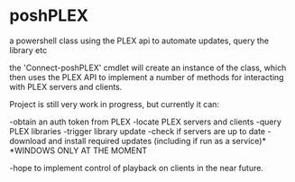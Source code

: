 # poshPLEX
a powershell class using the PLEX api to automate updates, query the library etc

the 'Connect-poshPLEX' cmdlet will create an instance of the class, which then uses the PLEX API to implement a number of methods for interacting with PLEX servers and clients.

Project is still very work in progress, but currently it can:

-obtain an auth token from PLEX
-locate PLEX servers and clients
-query PLEX libraries
-trigger library update
-check if servers are up to date
-download and install required updates (including if run as a service)*
*WINDOWS ONLY AT THE MOMENT

-hope to implement control of playback on clients in the near future.
